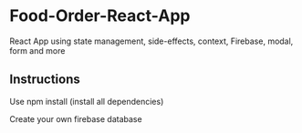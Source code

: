 # Food-Order-React-App
 React App using state management, side-effects, context, Firebase, modal, form and more
 
## Instructions

Use npm install (install all dependencies)

Create your own firebase database
